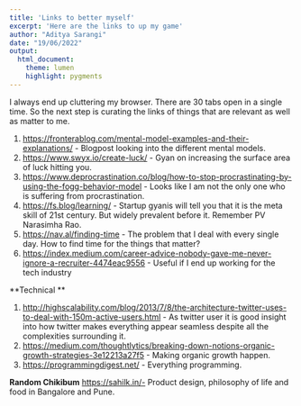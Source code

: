 ```yaml
---
title: 'Links to better myself'
excerpt: 'Here are the links to up my game'
author: "Aditya Sarangi"
date: "19/06/2022"
output:
  html_document:
    theme: lumen
    highlight: pygments
---
```

I always end up cluttering my browser. There are 30 tabs open in a single time. So the next step is curating the links of things that are relevant as well as 
matter to me.

1. https://fronterablog.com/mental-model-examples-and-their-explanations/ - Blogpost looking into the different mental models.
2. https://www.swyx.io/create-luck/ - Gyan on increasing the surface area of luck hitting you.
3. https://www.deprocrastination.co/blog/how-to-stop-procrastinating-by-using-the-fogg-behavior-model - Looks like I am not the only one who is suffering from procrastination.
5. https://fs.blog/learning/ - Startup gyanis will tell you that it is the meta skill of 21st century. But widely prevalent before it. Remember PV Narasimha Rao.
6. https://nav.al/finding-time - The problem that I deal with every single day. How to find time for the things that matter?
7. https://index.medium.com/career-advice-nobody-gave-me-never-ignore-a-recruiter-4474eac9556 - Useful if I end up working for the tech industry

**Technical **
1. http://highscalability.com/blog/2013/7/8/the-architecture-twitter-uses-to-deal-with-150m-active-users.html - As twitter user it is good insight into how twitter makes everything appear seamless despite all the complexities surrounding it.
2. https://medium.com/thoughtlytics/breaking-down-notions-organic-growth-strategies-3e12213a27f5 - Making organic growth happen.
3. https://programmingdigest.net/ - Everything programming.

**Random Chikibum**
https://sahilk.in/- Product design, philosophy of life and food in Bangalore and Pune. 
